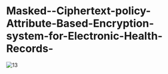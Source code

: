 # Masked--Ciphertext-policy-Attribute-Based-Encryption-system-for-Electronic-Health-Records-

![13](https://github.com/user-attachments/assets/43454a35-8a41-4339-8ab8-f88e05124368)
